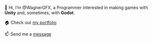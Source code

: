 👋 Hi, I’m @WagnerGFX, a Programmer interested in making games with <b>Unity</b> and, sometimes, with <b>Godot</b>.

🏠 Check out <a href="https://wagnergfx.wixsite.com/site?lang=en" target="_blank">my portfolio</a>

📫 Send me a <a href="https://wagnergfx.wixsite.com/site/contact?lang=en" target="_blank">message</a>

<!--
- 🌱 I’m currently learning ...
- 💞️ I’m looking to collaborate on projects using Unity or Godot
-->
